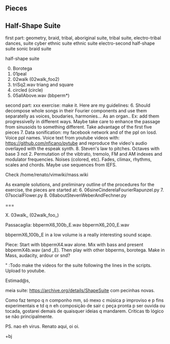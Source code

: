 Pieces
------

Half-Shape Suite
----------------


first part: geometry, braid, tribal, aboriginal suite, tribal suite, electro-tribal dances, suite
cyber ethnic suite
ethnic suite
electro-second half-shape suite
sonic braid suite

half-shape suite

0. Borotega
1. 01peal
2. 02walk (02walk_foo2)
3. triSq2.wav triang and square
4. circled (circle)
5. 05allAbove.wav (bbperm\*)

second part: xxx
exercise: make it.
Here are my guidelines:
6. Should decompose whole songs in their Fourier
components and use them separatelly as voices,
boudaries, harmonies... As an organ..
Ex: add them progressivelly in different ways.
Maybe take care to enhance the passage from sinusoids
to something different.
Take advantage of the first five pieces
7. Data sonification: my facebook network and of the ppl
on losd. Voice ppl names.
Voice text from youtube videos with:
https://github.com/nficano/pytube
and reproduce the video's audio overlayed with the espeak synth.
8. Steven's law to pitches. Octaves with base 3 not 2.
Permutation of the vibtrato, tremolo, FM and AM indexes and
modulator frequencies.
Noises (colored, etc).
Fades, climax, rhythms, scales and chords.
Maybe use sequences from IEFS.

Check /home/renato/vimwiki/mass.wiki

As example solutions, and preliminary outline of the procedures
for the exercise, the pieces are started at:
6. 06sineCinderelaFourierRapunzel.py
7. 07socialFlower.py
8. 08aboutStevenWeberAndFechner.py


===

X. 03walk\_ (02walk_foo\_)


Passacaglia:
  bbpermX6_100b_E.wav
  bbpermX6_200_E.wav

bbpermX6_100b_E in a low volume is a really interesting sound scape.

Piece:
  Start with bbpermX4.wav alone. Mix with bass
  and present bbpermX4b.wav (and \_E).
  Then play with other bbperms, borotega.
  Make in Mass, audacity, ardour or snd?



" :Todo make the videos for the suite following the lines in the
scripts. Upload to youtube.

Estimad@s,

meia suite:
https://archive.org/details/ShapeSuite
com pecinhas novas.

Como faz tempo q n componho mm, só mexo c música p improviso
e p fins experimentais e td q n eh composição de sair c peça
pronta p ser ouvida ou tocada, gostarei demais de quaisquer
ideias q mandarem. Criticas tb lógico se não principalmente.

PS. nao eh virus. Renato aqui, oi oi.

+bj
